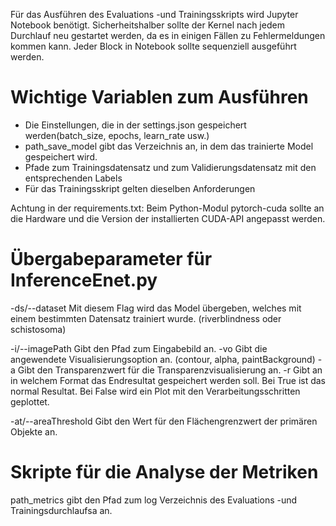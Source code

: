 Für das Ausführen des Evaluations -und Trainingsskripts wird Jupyter Notebook benötigt. Sicherheitshalber sollte der Kernel nach jedem Durchlauf neu gestartet werden, da es in einigen Fällen zu Fehlermeldungen kommen kann.
Jeder Block in Notebook sollte sequenziell ausgeführt werden.


# Wichtige Variablen zum Ausführen

- Die Einstellungen, die in der settings.json gespeichert werden(batch_size, epochs, learn_rate usw.)
- path_save_model gibt das Verzeichnis an, in dem das trainierte Model gespeichert wird.
- Pfade zum Trainingsdatensatz und zum Validierungsdatensatz mit den entsprechenden Labels
- Für das Trainingsskript gelten dieselben Anforderungen

Achtung in der requirements.txt: Beim Python-Modul pytorch-cuda sollte an die Hardware und die Version der installierten CUDA-API angepasst werden.


# Übergabeparameter für InferenceEnet.py

-ds/--dataset           Mit diesem Flag wird das Model übergeben, welches mit einem bestimmten Datensatz trainiert wurde. (riverblindness oder schistosoma)

-i/--imagePath          Gibt den Pfad zum Eingabebild an.
-vo                     Gibt die angewendete Visualisierungsoption an. (contour, alpha, paintBackground)
-a                      Gibt den Transparenzwert für die Transparenzvisualisierung an.
-r                      Gibt an in welchem Format das Endresultat gespeichert werden soll. Bei True ist das normal Resultat. Bei False wird ein Plot mit den Verarbeitungsschritten geplottet.

-at/--areaThreshold     Gibt den Wert für den Flächengrenzwert der primären Objekte an.

# Skripte für die Analyse der Metriken

path_metrics gibt den Pfad zum log Verzeichnis des Evaluations -und Trainingsdurchlaufsa an.



